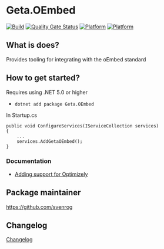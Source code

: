 # Geta.OEmbed

[![Build](https://github.com/Geta/geta-oembed/actions/workflows/build.yml/badge.svg)](https://github.com/Geta/geta-oembed/actions/workflows/build.yml)
[![Quality Gate Status](https://sonarcloud.io/api/project_badges/measure?project=Geta_geta-oembed&metric=alert_status)](https://sonarcloud.io/summary/new_code?id=Geta_geta-oembed)
[![Platform](https://img.shields.io/badge/Platform-.NET%206-blue.svg?style=flat)](https://docs.microsoft.com/en-us/dotnet/)
[![Platform](https://img.shields.io/badge/Optimizely-%2012-orange.svg?style=flat)](http://world.episerver.com/cms/)

## What is does?

Provides tooling for integrating with the oEmbed standard

## How to get started?

Requires using .NET 5.0 or higher

- `dotnet add package Geta.OEmbed`

In Startup.cs

```
public void ConfigureServices(IServiceCollection services)
{
    ...
    services.AddGetaOEmbed();
}
```

### Documentation

- [Adding support for Optimizely](./docs/optimizely.md)

## Package maintainer

https://github.com/svenrog

## Changelog

[Changelog](CHANGELOG.md)
